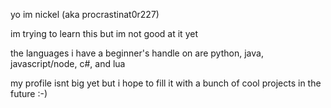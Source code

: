 yo im nickel (aka procrastinat0r227)

im trying to learn this but im not good at it yet

the languages i have a beginner's handle on are python, java, javascript/node, c#, and lua

my profile isnt big yet but i hope to fill it with a bunch of cool projects in the future :-)
